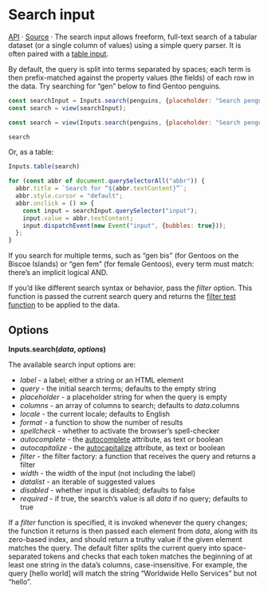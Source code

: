 # Search input

<a href="https://github.com/observablehq/inputs/blob/main/README.md#search">API</a> · <a href="https://github.com/observablehq/inputs/blob/main/src/search.js">Source</a> · The search input allows freeform, full-text search of a tabular dataset (or a single column of values) using a simple query parser. It is often paired with a [table input](./table).

By default, the query is split into terms separated by spaces; each term is then prefix-matched against the property values (the fields) of each row in the data. Try searching for “gen” below to find Gentoo penguins.

```js
const searchInput = Inputs.search(penguins, {placeholder: "Search penguins…"});
const search = view(searchInput);
```

```js run=false
const search = view(Inputs.search(penguins, {placeholder: "Search penguins…"}));
```

```js echo
search
```

Or, as a table:

```js echo
Inputs.table(search)
```

```js
for (const abbr of document.querySelectorAll("abbr")) {
  abbr.title = `Search for “${abbr.textContent}”`;
  abbr.style.cursor = "default";
  abbr.onclick = () => {
    const input = searchInput.querySelector("input");
    input.value = abbr.textContent;
    input.dispatchEvent(new Event("input", {bubbles: true}));
  };
}
```

If you search for multiple terms, such as “<abbr>gen bis</abbr>” (for Gentoos on the Biscoe Islands) or “<abbr>gen fem</abbr>” (for female Gentoos), every term must match: there’s an implicit logical AND.

If you’d like different search syntax or behavior, pass the *filter* option. This function is passed the current search query and returns the [filter test function](https://developer.mozilla.org/en-US/docs/Web/JavaScript/Reference/Global_Objects/Array/filter) to be applied to the data.

## Options

**Inputs.search(*data*, *options*)**

The available search input options are:

* *label* - a label; either a string or an HTML element
* *query* - the initial search terms; defaults to the empty string
* *placeholder* - a placeholder string for when the query is empty
* *columns* - an array of columns to search; defaults to *data*.columns
* *locale* - the current locale; defaults to English
* *format* - a function to show the number of results
* *spellcheck* - whether to activate the browser’s spell-checker
* *autocomplete* - the [autocomplete](https://developer.mozilla.org/en-US/docs/Web/HTML/Attributes/autocomplete) attribute, as text or boolean
* *autocapitalize* - the [autocapitalize](https://developer.mozilla.org/en-US/docs/Web/HTML/Global_attributes/autocapitalize) attribute, as text or boolean
* *filter* - the filter factory: a function that receives the query and returns a filter
* *width* - the width of the input (not including the label)
* *datalist* - an iterable of suggested values
* *disabled* - whether input is disabled; defaults to false
* *required* - if true, the search’s value is all *data* if no query; defaults to true

If a *filter* function is specified, it is invoked whenever the query changes; the function it returns is then passed each element from *data*, along with its zero-based index, and should return a truthy value if the given element matches the query. The default filter splits the current query into space-separated tokens and checks that each token matches the beginning of at least one string in the data’s columns, case-insensitive. For example, the query [hello world] will match the string “Worldwide Hello Services” but not “hello”.
